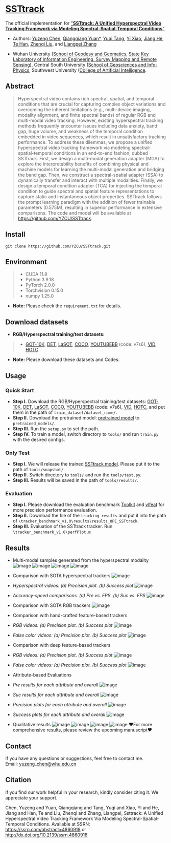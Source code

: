 # [SSTtrack](/SSTtrack.pdf)

The official implementation for ["**SSTtrack: A Unified Hyperspectral Video Tracking Framework via Modeling Spectral-Spatial-Temporal Conditions**"](https://papers.ssrn.com/sol3/papers.cfm?abstract_id=4860918)

- Authors: 
[Yuzeng Chen](https://yzcu.github.io/), 
[Qiangqiang Yuan*](http://qqyuan.users.sgg.whu.edu.cn/),
[Yuqi Tang](https://faculty.csu.edu.cn/yqtang/zh_CN/zdylm/66781/list/index.htm),
[Yi Xiao](https://xy-boy.github.io/),
[Jiang He](https://jianghe96.github.io/),
[Te Han](https://jianghe96.github.io/),
[Zhenqi Liu](http://ai.swu.edu.cn/info/1067/2670.htm), and 
[Liangpei Zhang](http://www.lmars.whu.edu.cn/prof_web/zhangliangpei/rs/index.html)

- Wuhan University ([School of Geodesy and Geomatics](http://main.sgg.whu.edu.cn/), [State Key Laboratory of Information Engineering, Survey Mapping and Remote Sensing](https://liesmars.whu.edu.cn/index.htm)), Central South University ([School of Geosciences and Info-Physics](https://gip.csu.edu.cn/index.htm), Southwest University ([College of Artificial Intelligence](http://ai.swu.edu.cn/index.htm).

## Abstract
> Hyperspectral video contains rich spectral, spatial, and temporal conditions that are crucial for capturing complex object variations and overcoming the inherent limitations (e.g., multi-device imaging, modality alignment, and finite spectral bands) of regular RGB and multi-modal video tracking. However, existing hyperspectral tracking methods frequently encounter issues including data anxiety, band gap, huge volume, and weakness of the temporal condition embedded in video sequences, which result in unsatisfactory tracking performance. To address these dilemmas, we propose a unified hyperspectral video tracking framework via modeling spectral-spatial-temporal conditions in an end-to-end fashion, dubbed SSTtrack. First, we design a multi-modal generation adapter (MGA) to explore the interpretability benefits of combining physical and machine models for learning the multi-modal generation and bridging the band gap. Then, we construct a spectral-spatial adapter (SSA) to dynamically transfer and interact with multiple modalities. Finally, we design a temporal condition adapter (TCA) for injecting the temporal condition to guide spectral and spatial feature representations to capture static and instantaneous object properties. SSTtrack follows the prompt learning paradigm with the addition of fewer trainable parameters (0.575M), resulting in superior performance in extensive comparisons. The code and model will be available at https://github.com/YZCU/SSTtrack.
> 
##  Install
```
git clone https://github.com/YZCU/SSTtrack.git
```

## Environment
 > * CUDA 11.8
 > * Python 3.9.18
 > * PyTorch 2.0.0
 > * Torchvision 0.15.0
 > * numpy 1.25.0 
 - **Note:** Please check the `requirement.txt` for details.
## Download datasets
- **RGB/Hyperspectral training/test datasets:**
 > * [GOT-10K](http://got-10k.aitestunion.com/downloads), 
 > [DET](http://image-net.org/challenges/LSVRC/2017/), 
 > [LaSOT](https://cis.temple.edu/lasot/),
 > [COCO](http://cocodataset.org),
 > [YOUTUBEBB](https://pan.baidu.com/s/1gQKmi7o7HCw954JriLXYvg) (code: v7s6),
 > [VID](http://image-net.org/challenges/LSVRC/2017/),
 > [HOTC](https://www.hsitracking.com/hot2022/)
- **Note:** Please download these datasets and Codes.

## Usage
### Quick Start
- **Step I.**  Download the RGB/Hyperspectral training/test datasets:
[GOT-10K](http://got-10k.aitestunion.com/downloads), 
[DET](http://image-net.org/challenges/LSVRC/2017/), 
[LaSOT](https://cis.temple.edu/lasot/),
[COCO](http://cocodataset.org),
[YOUTUBEBB](https://pan.baidu.com/s/1gQKmi7o7HCw954JriLXYvg) (code: v7s6),
[VID](http://image-net.org/challenges/LSVRC/2017/),
[HOTC](https://www.hsitracking.com/hot2022/),
and put them in the path of `train_dataset/dataset_name/`.
- **Step II.**  Download the pretrained model: [pretrained model](https://pan.baidu.com/s/1ZW61I7tCe2KTaTwWzaxy0w) to `pretrained_models/`.
- **Step III.**  Run the `setup.py` to set the path.
- **Step IV.**  To train a model, switch directory to `tools/` and run `train.py` with the desired configs.
### Only Test
- **Step I.**  We will release the trained [SSTtrack model](https://). Please put it to the path of `tools/snapshot/`.
- **Step II.**  Switch directory to `tools/` and run the `tools/test.py`.
- **Step III.**  Results will be saved in the path of `tools/results/`.
### Evaluation
- **Step I.**  Please download the evaluation benchmark [Toolkit](http://cvlab.hanyang.ac.kr/tracker_benchmark/) and [vlfeat](http://www.vlfeat.org/index.html) for more precision performance evaluation.
- **Step II.**  Download the file of the `tracking results` and put it into the path of `\tracker_benchmark_v1.0\results\results_OPE_SSTtrack`.
- **Step III.**  Evaluation of the SSTtrack tracker. Run `\tracker_benchmark_v1.0\perfPlot.m`

## Results
- Multi-modal samples generated from the hyperspectral modality
 ![image](/fig/00.gif)
 ![image](/fig/11.gif)
 ![image](/fig/22.gif)
 ![image](/fig/33.gif)

- Comparison with SOTA hyperspectral trackers
 ![image](/fig/5.jpg)
- *Hyperspectral videos: (a) Precision plot. (b) Success plot*
 ![image](/fig/6.jpg)
- *Accuracy-speed comparisons. (a) Pre vs. FPS. (b) Suc vs. FPS*
 ![image](/fig/7.jpg)
 
- Comparison with SOTA RGB trackers
 ![image](/fig/0.jpg)
 
- Comparison with hand-crafted feature-based trackers
- *RGB videos: (a) Precision plot. (b) Success plot*
 ![image](/fig/1.jpg)
- *False color videos: (a) Precision plot. (b) Success plot*
 ![image](/fig/2.jpg)
 
- Comparison with deep feature-based trackers
- *RGB videos: (a) Precision plot. (b) Success plot*
 ![image](/fig/3.jpg)
- *False color videos: (a) Precision plot. (b) Success plot*
 ![image](/fig/4.jpg)
 
- Attribute-based Evaluations
- *Pre results for each attribute and overall*
 ![image](/fig/8.jpg)
- *Suc results for each attribute and overall*
 ![image](/fig/9.jpg)

- *Precision plots for each attribute and overall*
 ![image](/fig/10.jpg)
- *Success plots for each attribute and overall*
 ![image](/fig/11.jpg)

- Qualitative results
 ![image](/fig/12.jpg)
  ![image](/fig/v1.gif)
   ![image](/fig/v2.gif)
   ![image](/fig/v3.gif)
:heart:For more comprehensive results, please review the upcoming manuscript:heart:

## Contact
If you have any questions or suggestions, feel free to contact me.  
Email: yuzeng_chen@whu.edu.cn 
 
## Citation
If you find our work helpful in your research, kindly consider citing it. We appreciate your support.

Chen, Yuzeng and Yuan, Qiangqiang and Tang, Yuqi and Xiao, Yi and He, Jiang and Han, Te and Liu, Zhenqi and Zhang, Liangpei, Ssttrack: A Unified Hyperspectral Video Tracking Framework Via Modeling Spectral-Spatial-Temporal Conditions. Available at SSRN: https://ssrn.com/abstract=4860918 or http://dx.doi.org/10.2139/ssrn.4860918

